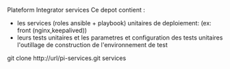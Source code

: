 Plateform Integrator services
Ce depot contient :
- les services (roles ansible + playbook) unitaires de deploiement: (ex: front (nginx,keepalived))
- leurs tests unitaires et les parametres et configuration des tests unitaires l'outillage de construction de l'environnement de test 

git clone http://url/pi-services.git services
